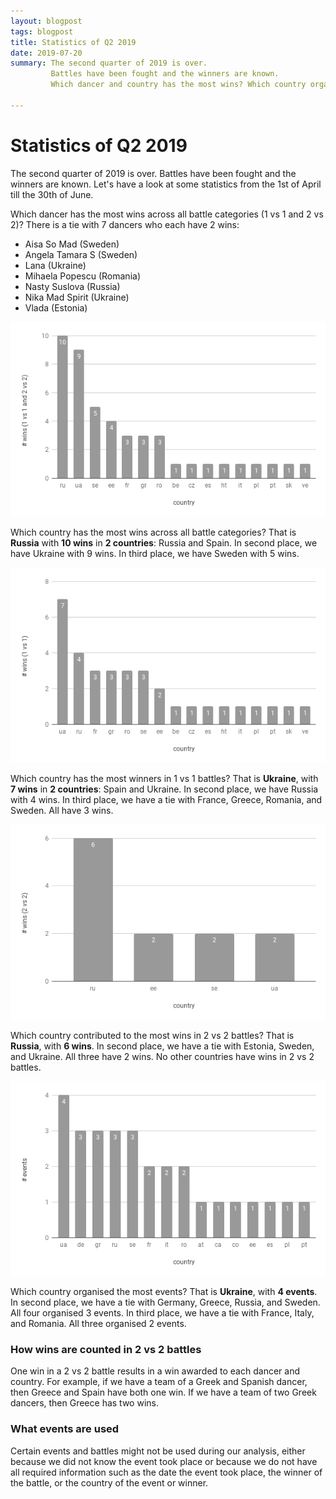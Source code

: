 ```yaml
---
layout: blogpost
tags: blogpost
title: Statistics of Q2 2019
date: 2019-07-20
summary: The second quarter of 2019 is over.
         Battles have been fought and the winners are known.
         Which dancer and country has the most wins? Which country organised the most events? 

---
```


# Statistics of Q2 2019

The second quarter of 2019 is over.
Battles have been fought and the winners are known.
Let's have a look at some statistics from the 1st of April till the 30th of June.

Which dancer has the most wins across all battle categories (1 vs 1 and 2 vs 2)?
There is a tie with 7 dancers who each have 2 wins:
- Aisa So Mad (Sweden)
- Angela Tamara S (Sweden)
- Lana (Ukraine)
- Mihaela Popescu (Romania)
- Nasty Suslova (Russia)
- Nika Mad Spirit (Ukraine)
- Vlada (Estonia)

![winners all per country](/img/blog/2019-q2/winners-all-per-country.png)

Which country has the most wins across all battle categories?
That is **Russia** with **10 wins** in **2 countries**:
Russia and Spain.
In second place,
we have Ukraine with 9 wins.
In third place,
we have Sweden with 5 wins.

![winners 1 vs 1 per country](/img/blog/2019-q2/winners-1vs1-per-country.png)

Which country has the most winners in 1 vs 1 battles?
That is **Ukraine**, with **7 wins** in **2 countries**:
Spain and Ukraine.
In second place,
we have Russia with 4 wins.
In third place,
we have a tie with France, Greece, Romania, and Sweden.
All have 3 wins.

![winners 2 vs 2 per country](/img/blog/2019-q2/winners-2vs2-per-country.png)

Which country contributed to the most wins in 2 vs 2 battles?
That is **Russia**, with **6 wins**.
In second place,
we have a tie with Estonia, Sweden, and Ukraine.
All three have 2 wins.
No other countries have wins in 2 vs 2 battles.

![event per country](/img/blog/2019-q2/events-per-country.png)

Which country organised the most events?
That is **Ukraine**, with **4 events**.
In second place,
we have a tie with Germany, Greece, Russia, and Sweden.
All four organised 3 events.
In third place,
we have a tie with France, Italy, and Romania.
All three organised 2 events.

### How wins are counted in 2 vs 2 battles
One win in a 2 vs 2 battle results in a win awarded to each dancer and country.
For example, if we have a team of a Greek and Spanish dancer,
then Greece and Spain have both one win.
If we have a team of two Greek dancers,
then Greece has two wins.

### What events are used
Certain events and battles might not be used during our analysis,
either because we did not know the event took place or
because we do not have all required information
such as the date the event took place, 
the winner of the battle, or
the country of the event or winner.